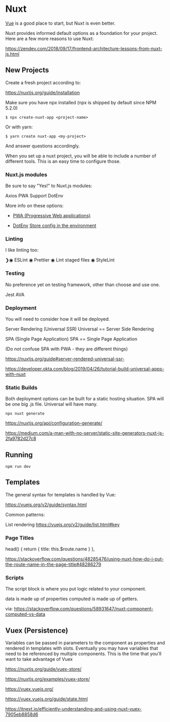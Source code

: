 # Nuxt

[Vue](vue.md) is a good place to start, but Nuxt is even better.

Nuxt provides informed default options as a foundation for your project. Here are a few more reasons to use Nuxt:

https://zendev.com/2018/09/17/frontend-architecture-lessons-from-nuxt-js.html


## New Projects

Create a fresh project according to:

https://nuxtjs.org/guide/installation

Make sure you have npx installed (npx is shipped by default since NPM 5.2.0)

```
$ npx create-nuxt-app <project-name>
```

Or with yarn:

```
$ yarn create nuxt-app <my-project>
```

And answer questions accordingly.

When you set up a nuxt project, you will be able to include a number of different tools. This is an easy time to configure those. 

### Nuxt.js modules

Be sure to say "Yes!" to Nuxt.js modules: 

Axios
PWA Support
DotEnv

More info on these options:
 
 - [PWA (Progressive Web applications)](https://developers.google.com/web/progressive-web-apps/)
 
 - [DotEnv](https://github.com/motdotla/dotenv#readme)
   [Store config in the environment](https://12factor.net/config)


### Linting

I like linting too:

❯◉ ESLint
 ◉ Prettier
 ◉ Lint staged files
 ◉ StyleLint

### Testing

No preference yet on testing framework, other than choose and use one. 

  Jest 
  AVA 

### Deployment

You will need to consider how it will be deployed. 

Server Rendering (Universal SSR)
Universal == Server Side Rendering

SPA (Single Page Application)
SPA == Single Page Application

(Do *not* confuse SPA with PWA - they are different things)

https://nuxtjs.org/guide#server-rendered-universal-ssr-

https://developer.okta.com/blog/2019/04/26/tutorial-build-universal-apps-with-nuxt

### Static Builds

Both deployment options can be built for a static hosting situation. SPA will be one big .js file. Universal will have many. 

    npx nuxt generate

https://nuxtjs.org/api/configuration-generate/

https://medium.com/a-man-with-no-server/static-site-generators-nuxt-js-2fa9782d27c8


## Running

```
npm run dev
```


## Templates

The general syntax for templates is handled by Vue:

https://vuejs.org/v2/guide/syntax.html

Common patterns:

List rendering
https://vuejs.org/v2/guide/list.html#key

### Page Titles

  head() {
    return {
      title: this.$route.name 
    }
  },

https://stackoverflow.com/questions/48285476/using-nuxt-how-do-i-put-the-route-name-in-the-page-title#48286279

### Scripts

The script block is where you put logic related to your component. 

data is made up of properties
computed is made up of getters.

via:
https://stackoverflow.com/questions/58931647/nuxt-component-computed-vs-data


## Vuex (Persistence)

Variables can be passed in parameters to the component as properties and rendered in templates with slots. Eventually you may have variables that need to be referenced by multiple components. This is the time that you'll want to take advantage of Vuex

https://nuxtjs.org/guide/vuex-store/

https://nuxtjs.org/examples/vuex-store/

https://vuex.vuejs.org/

https://vuex.vuejs.org/guide/state.html

https://itnext.io/efficiently-understanding-and-using-nuxt-vuex-7905eb8858d6

